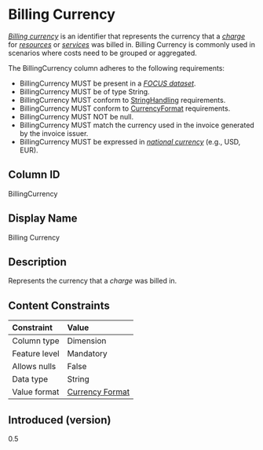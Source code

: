 # Billing Currency

[*Billing currency*](#glossary:billing-currency) is an identifier that represents the currency that a [*charge*](#glossary:charge) for [*resources*](#glossary:resource) or [*services*](#glossary:service) was billed in. Billing Currency is commonly used in scenarios where costs need to be grouped or aggregated.

The BillingCurrency column adheres to the following requirements:

* BillingCurrency MUST be present in a [*FOCUS dataset*](#glossary:FOCUS-dataset).
* BillingCurrency MUST be of type String.
* BillingCurrency MUST conform to [StringHandling](#stringhandling) requirements.
* BillingCurrency MUST conform to [CurrencyFormat](#currencyformat) requirements.
* BillingCurrency MUST NOT be null.
* BillingCurrency MUST match the currency used in the invoice generated by the invoice issuer.
* BillingCurrency MUST be expressed in [*national currency*](#glossary:national-currency) (e.g., USD, EUR).

## Column ID

BillingCurrency

## Display Name

Billing Currency

## Description

Represents the currency that a *charge* was billed in.

## Content Constraints

| Constraint      | Value                               |
|:----------------|:------------------------------------|
| Column type     | Dimension                           |
| Feature level   | Mandatory                           |
| Allows nulls    | False                               |
| Data type       | String                              |
| Value format    | [Currency Format](#currencyformat) |

## Introduced (version)

0.5
